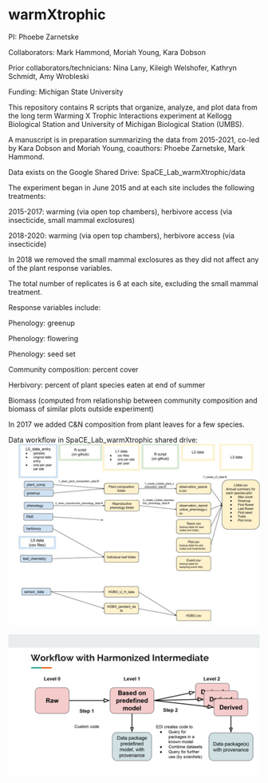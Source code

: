 # warmXtrophic

PI: Phoebe Zarnetske

Collaborators: Mark Hammond, Moriah Young, Kara Dobson

Prior collaborators/technicians: Nina Lany, Kileigh Welshofer, Kathryn Schmidt, Amy Wrobleski 

Funding: Michigan State University

This repository contains R scripts that organize, analyze, and plot data from the long term Warming X Trophic Interactions experiment at Kellogg Biological Station and University of Michigan Biological Station (UMBS).

A manuscript is in preparation summarizing the data from 2015-2021, co-led by Kara Dobson and Moriah Young, coauthors: Phoebe Zarnetske, Mark Hammond.

Data exists on the Google Shared Drive: SpaCE_Lab_warmXtrophic/data

The experiment began in June 2015 and at each site includes the following treatments:

2015-2017: warming (via open top chambers), herbivore access (via insecticide, small mammal exclosures)

2018-2020: warming (via open top chambers), herbivore access (via insecticide)

In 2018 we removed the small mammal exclosures as they did not affect any of the plant response variables.

The total number of replicates is 6 at each site, excluding the small mammal treatment.


Response variables include:

Phenology: greenup

Phenology: flowering

Phenology: seed set

Community composition: percent cover

Herbivory: percent of plant species eaten at end of summer

Biomass (computed from relationship between community composition and biomass of similar plots outside experiment)

In 2017 we added C&N composition from plant leaves for a few species.

Data workflow in SpaCE_Lab_warmXtrophic shared drive:
![Workflow Image](docs/data_workflow.jpg)

![EDI Workflow Image](docs/EDI_harmonization_procedure_general.png)
